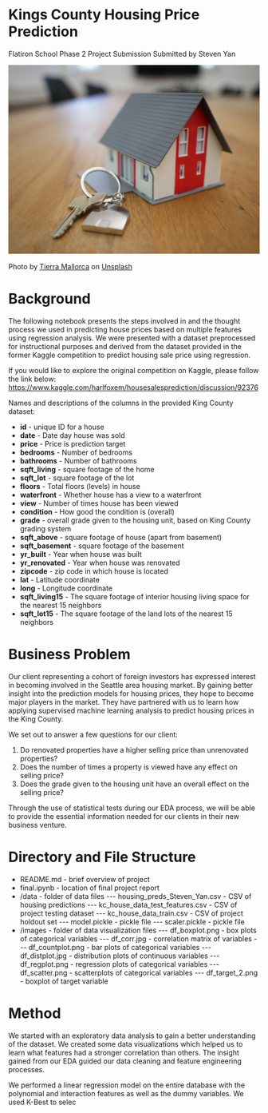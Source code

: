 # Kings County Housing Price Prediction

Flatiron School Phase 2 Project Submission
Submitted by Steven Yan

<img src="images/cover_photo.jpg">

<span>Photo by <a href="https://unsplash.com/@tierramallorca?utm_source=unsplash&amp;utm_medium=referral&amp;utm_content=creditCopyText">Tierra Mallorca</a> on <a href="https://unsplash.com/s/photos/real-estate?utm_source=unsplash&amp;utm_medium=referral&amp;utm_content=creditCopyText">Unsplash</a></span>

# Background

The following notebook presents the steps involved in and the thought process we used in predicting house prices based on multiple features using regression analysis. We were presented with a dataset preprocessed for instructional purposes and derived from the dataset provided in the former Kaggle competition to predict housing sale price using regression.

If you would like to explore the original competition on Kaggle, please follow the link below:
https://www.kaggle.com/harlfoxem/housesalesprediction/discussion/92376

Names and descriptions of the columns in the provided King County dataset:
* **id** - unique ID for a house
* **date** - Date day house was sold
* **price** - Price is prediction target
* **bedrooms** - Number of bedrooms
* **bathrooms** - Number of bathrooms
* **sqft_living** - square footage of the home
* **sqft_lot** - square footage of the lot
* **floors** - Total floors (levels) in house
* **waterfront** - Whether house has a view to a waterfront
* **view** - Number of times house has been viewed
* **condition** - How good the condition is (overall)
* **grade** - overall grade given to the housing unit, based on King County grading system
* **sqft_above** - square footage of house (apart from basement)
* **sqft_basement** - square footage of the basement
* **yr_built** - Year when house was built
* **yr_renovated** - Year when house was renovated
* **zipcode** - zip code in which house is located
* **lat** - Latitude coordinate
* **long** - Longitude coordinate
* **sqft_living15** - The square footage of interior housing living space for the nearest 15 neighbors
* **sqft_lot15** - The square footage of the land lots of the nearest 15 neighbors

# Business Problem

Our client representing a cohort of foreign investors has expressed interest in becoming involved in the Seattle area housing market. By gaining better insight into the prediction models for housing prices, they hope to become major players in the market. They have partnered with us to learn how applying supervised machine learning analysis to predict housing prices in the King County.

We set out to answer a few questions for our client:

1. Do renovated properties have a higher selling price than unrenovated properties?
2. Does the number of times a property is viewed have any effect on selling price?
3. Does the grade given to the housing unit have an overall effect on the selling price?

Through the use of statistical tests during our EDA process, we will be able to provide the essential information needed for our clients in their new business venture.


# Directory and File Structure

- README.md - brief overview of project
- final.ipynb - location of final project report
- /data - folder of data files
--- housing_preds_Steven_Yan.csv - CSV of housing predictions
--- kc_house_data_test_features.csv - CSV of project testing dataset 
--- kc_house_data_train.csv - CSV of project holdout set
--- model.pickle - pickle file 
--- scaler.pickle - pickle file
- /images - folder of data visualization files
--- df_boxplot.png - box plots of categorical variables
--- df_corr.jpg - correlation matrix of variables
--- df_countplot.png - bar plots of categorical variables
--- df_distplot.jpg - distribution plots of continuous variables
--- df_regplot.png - regression plots of categorical variables 
--- df_scatter.png - scatterplots of categorical variables
--- df_target_2.png - boxplot of target variable

# Method

We started with an exploratory data analysis to gain a better understanding of the dataset.  We created some data visualizations which helped us to learn what features had a stronger correlation than others.  The insight gained from our EDA guided our data cleaning and feature engineering processes.

We performed a linear regression model on the entire database with the polynomial and interaction features as well as the dummy variables.  We used K-Best to selec
